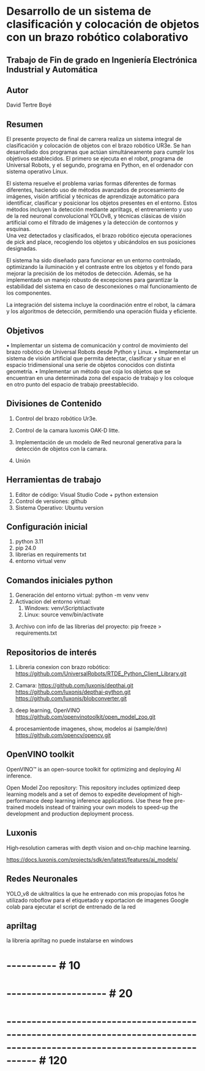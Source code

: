 # Desarrollo de un sistema de clasificación y colocación de objetos con un brazo robótico colaborativo


## Trabajo de Fin de grado en Ingeniería Electrónica Industrial y Automática


## Autor

David Tertre Boyé


## Resumen

El presente proyecto de final de carrera realiza un sistema integral de clasificación y colocación de objetos con el brazo robótico UR3e. Se han desarrollado dos programas que actúan simultáneamente para cumplir los objetivos establecidos. El primero se ejecuta en el robot, programa de Universal Robots, y el segundo, programa en Python, en el ordenador con sistema operativo Linux.  

El sistema resuelve el problema varias formas diferentes de formas diferentes, haciendo uso de métodos avanzados de procesamiento de imágenes, visión artificial y técnicas de aprendizaje automático para identificar, clasificar y posicionar los objetos presentes en el entorno. Estos métodos incluyen la detección mediante apriltags, el entrenamiento y uso de la red neuronal convolucional YOLOv8, y técnicas clásicas de visión artificial como el filtrado de imágenes y la detección de contornos y esquinas.  
Una vez detectados y clasificados, el brazo robótico ejecuta operaciones de pick and place, recogiendo los objetos y ubicándolos en sus posiciones designadas. 

El sistema ha sido diseñado para funcionar en un entorno controlado, optimizando la iluminación y el contraste entre los objetos y el fondo para mejorar la precisión de los métodos de detección. Además, se ha implementado un manejo robusto de excepciones para garantizar la estabilidad del sistema en caso de desconexiones o mal funcionamiento de los componentes.  

La integración del sistema incluye la coordinación entre el robot, la cámara y los algoritmos de detección, permitiendo una operación fluida y eficiente.


## Objetivos

•	Implementar un sistema de comunicación y control de movimiento del brazo robótico de Universal Robots desde Python y Linux.
•	Implementar un sistema de visión artificial que permita detectar, clasificar y situar en el espacio tridimensional una serie de objetos conocidos con distinta geometría.
•	Implementar un método que coja los objetos que se encuentran en una determinada zona del espacio de trabajo y los coloque en otro punto del espacio de trabajo preestablecido.


## Divisiones de Contenido

1. Control del brazo robótico Ur3e.

2. Control de la camara luxomis OAK-D litte.

3. Implementación de un modelo de Red neuronal generativa para la detección de objetos con la camara.

4. Unión

## Herramientas de trabajo

1. Editor de código: Visual Studio Code + python extension
2. Control de versiones: github
3. Sistema Operativo: Ubuntu version

## Configuración inicial

1. python 3.11
2. pip 24.0
3. librerias en requirements txt
4. entorno virtual venv

## Comandos iniciales python

1. Generación del entorno virtual: python -m venv venv
2. Activacion del entorno virtual: 
    1) Windows: venv\Scripts\activate
    2) Linux: source venv/bin/activate
3) Archivo con info de las librerias del proyecto: pip freeze > requirements.txt

## Repositorios de interés

1. Libreria conexion con brazo robótico: https://github.com/UniversalRobots/RTDE_Python_Client_Library.git
2. Camara:
    https://github.com/luxonis/depthai.git
    https://github.com/luxonis/depthai-python.git
    https://github.com/luxonis/blobconverter.git

3. deep learning, OpenVINO
    https://github.com/openvinotoolkit/open_model_zoo.git
    
4. procesamientode imagenes, show, modelos ai (sample/dnn)
	https://github.com/opencv/opencv.git


## OpenVINO toolkit

OpenVINO™ is an open-source toolkit for optimizing and deploying AI inference.

Open Model Zoo repository: This repository includes optimized deep learning models and a set of demos to expedite development of high-performance deep learning inference applications. Use these free pre-trained models instead of training your own models to speed-up the development and production deployment process.

## Luxonis

High‑resolution cameras with depth vision and on‑chip machine learning.

https://docs.luxonis.com/projects/sdk/en/latest/features/ai_models/

## Redes Neuronales
YOLO_v8 de ukltralitics la que he entrenado con mis propo¡ias fotos
he utilizado roboflow para el etiquetado y exportacion de imagenes
Google colab para ejecutar el script de entrenado de la red


## apriltag 

la libreria apriltag no puede instalarse en windows


# ---------- # 10
# -------------------- # 20
# ------------------------------------------------------------------------------------------------------------------------ # 120


